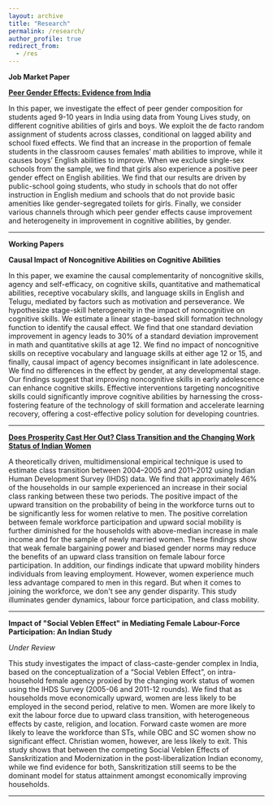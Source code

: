 ```yaml
---
layout: archive
title: "Research"
permalink: /research/
author_profile: true
redirect_from:
  - /res
---
```



**Job Market Paper**

[**Peer Gender Effects: Evidence from India**](https://www.dropbox.com/scl/fi/ahpl4xyzvsym4e76zigvk/Peer-Gender-Effect_Vanshika_JMP.pdf?rlkey=qeyqvrl6gjienk4fsus358wu7&st=edp6g0mj&dl=0)

In this paper, we investigate the effect of peer gender composition for students aged 9-10 years in India using data from Young Lives study, on different cognitive abilities of girls and boys. We exploit the de facto random assignment of students across classes, conditional on lagged ability and school fixed effects. We find that an increase in the proportion of female students in the classroom causes females’ math abilities to improve, while it causes boys’ English abilities to improve. When we exclude single-sex schools from the sample, we find that girls also experience a positive peer gender effect on English abilities. We find that our results are driven by public-school going students, who study in schools that do not offer instruction in English medium and schools that do not provide basic amenities like gender-segregated toilets for girls. Finally, we consider various channels through which peer gender effects cause improvement and heterogeneity in improvement in cognitive abilities, by gender.

------

**Working Papers**

**Causal Impact of Noncognitive Abilities on Cognitive Abilities**
  
In this paper, we examine the causal complementarity of noncognitive skills, agency and self-efficacy, on cognitive skills, quantitative and mathematical abilities, receptive vocabulary skills, and language skills in English and Telugu, mediated by factors such as motivation and perseverance. We hypothesize stage-skill heterogeneity in the impact of noncognitive on cognitive skills. We estimate a linear stage-based skill formation technology function to identify the causal effect. We find that one standard deviation improvement in agency leads to 30% of a standard deviation improvement in math and quantitative skills at age 12. We find no impact of noncognitive skills on receptive vocabulary and language skills at either age 12 or 15, and finally, causal impact of agency becomes insignificant in late adolescence. We find no differences in the effect by gender, at any developmental stage.  Our findings suggest that improving noncognitive skills in early adolescence can enhance cognitive skills. Effective interventions targeting noncognitive skills could significantly improve cognitive abilities by harnessing the cross-fostering feature of the technology of skill formation and accelerate learning recovery, offering a cost-effective policy solution for developing countries. 


------

[**Does Prosperity Cast Her Out? Class Transition and the Changing Work Status of Indian Women**](https://papers.ssrn.com/sol3/papers.cfm?abstract_id=4903206)

A theoretically driven, multidimensional empirical technique is used to estimate class transition between 2004–2005 and 2011–2012 using Indian Human Development Survey (IHDS) data. We find that approximately 46% of the households in our sample experienced an increase in their social class ranking between these two periods. The positive impact of the upward transition on the probability of being in the workforce turns out to be significantly less for women relative to men. The positive correlation between female workforce participation and upward social mobility is further diminished for the households with above-median increase in male income and for the sample of newly married women. These findings show that weak female bargaining power and biased gender norms may reduce the benefits of an upward class transition on female labour force participation. In addition, our findings indicate that upward mobility hinders individuals from leaving employment. However, women experience much less advantage compared to men in this regard. But when it comes to joining the workforce, we don't see any gender disparity. This study illuminates gender dynamics, labour force participation, and class mobility.

------

**Impact of "Social Veblen Effect" in Mediating Female Labour-Force Participation: An Indian Study**

_Under Review_

This study investigates the impact of class-caste-gender complex in India, based on the conceptualization of a “Social Veblen Effect”, on intra-household female agency proxied by the changing work status of women using the IHDS Survey (2005-06 and 2011-12 rounds). We find that as households move economically upward, women are less likely to be employed in the second period, relative to men. Women are more likely to exit the labour force due to upward class transition, with heterogeneous effects by caste, religion, and location. Forward caste women are more likely to leave the workforce than STs, while OBC and SC women show no significant effect. Christian women, however, are less likely to exit. This study shows that between the competing Social Veblen Effects of Sanskritization and Modernization in the post-liberalization Indian economy, while we find evidence for both, Sanskritization still seems to be the dominant model for status attainment amongst economically improving households.

------
